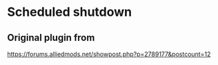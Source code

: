 # Scheduled shutdown

## Original plugin from

https://forums.alliedmods.net/showpost.php?p=2789177&postcount=12